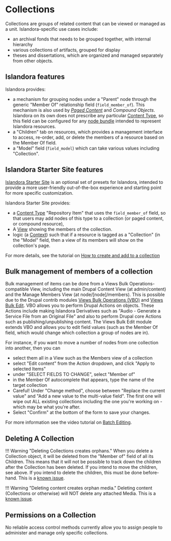 # Collections

Collections are groups of related content that can be viewed or managed as a unit. Islandora-specific use cases include:

- an archival fonds that needs to be grouped together, with internal hierarchy
- various collections of artifacts, grouped for display
- theses and dissertations, which are organized and managed separately from other objects.

## Islandora features

Islandora provides:

- a mechanism for grouping nodes under a "Parent" node through the generic "Member Of" relationship field (`field_member_of`). This mechanism is also used by _[Paged Content](../user-documentation/paged-content.md)_ and _Compound Objects_. Islandora on its own does not prescribe any particular [Content Type](../user-documentation/content-types.md), so this field can be configured for any [node bundle](https://www.drupal.org/docs/drupal-apis/entity-api/bundles) intended to represent Islandora resources.
- a "Children" tab on resources, which provides a management interface to access, re-order, add, or delete the members of a resource based on the Member Of field.
- a "Model" field (`field_model`) which can take various values including "Collection".

## Islandora Starter Site features

[Islandora Starter Site](https://github.com/Islandora/islandora-starter-site) is an optional set of presets for Islandora, intended to provide a more user-friendly out-of-the-box experience and starting point for more specific customization. 

Islandora Starter Site provides:

- a [Content Type](../user-documentation/content-types.md) "Repository Item" that uses the `field_member_of` field, so that users may add nodes of this type to a collection (or paged content, or compound resource),
- A [View](../tutorials/create-update-views.md) showing the members of the collection.
- logic (a [Context](../user-documentation/context.md)) such that if a resource is tagged as a "Collection" (in the "Model" field, then a view of its members will show on the collection's page.

For more details, see the tutorial on [How to create and add to a collection](../tutorials/how-to-create-collection.md)

## Bulk management of members of a collection

Bulk management of items can be done from a Views Bulk Operations-compatible View, including the main Drupal Content View (at admin/content) and the Manage Members View (at node/[node]/members). This is possible due to the Drupal contrib modules [Views Bulk Operations (VBO)](https://www.drupal.org/project/views_bulk_operations) and [Views Bulk Edit](https://www.drupal.org/project/views_bulk_edit). VBO allows you to perform Drupal Actions on objects. These Actions include making Islandora Derivatives such as "Audio - Generate a Service File from an Original File" and also to perform Drupal core Actions such as publishing/unpublishing content. The Views Bulk Edit module extends VBO and allows you to edit field values (such as the Member Of field, which would change which collection a group of nodes are in). 

For instance, if you want to move a number of nodes from one collection into another, then you can 

- select them all in a View such as the Members view of a collection
- select "Edit content" from the Action dropdown, and click "Apply to selected Items"
- under "SELECT FIELDS TO CHANGE", select "Member of"
- in the Member Of autocomplete that appears, type the name of the target collection
- Careful! Under "Change method", choose between "Replace the current value" and "Add a new value to the multi-value field". The first one will wipe out ALL existing collections including the one you're working on - which may be what you're after.
- Select "Confirm" at the bottom of the form to save your changes.

For more information see the video tutorial on [Batch Editing](https://youtu.be/ZMp0lPelOZw).


## Deleting A Collection

!!! Warning "Deleting Collections creates orphans."
    When you delete a Collection object, it will be deleted from the "Member of" field of all its Children. This means that it will not be possible to track down the children after the Collection has been deleted. If you intend to move the children, see above. If you intend to delete the children, this must be done before-hand. This is a [known issue](https://github.com/Islandora/documentation/issues/628).

!!! Warning "Deleting content creates orphan media."
    Deleting content (Collections or otherwise) will NOT delete any attached Media. This is a [known issue](https://github.com/Islandora/documentation/issues/909).


## Permissions on a Collection

No reliable access control methods currently allow you to assign people to administer and manage only specific collections.
